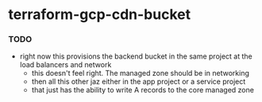 # terraform-gcp-cdn-bucket

### TODO

+ right now this provisions the backend bucket in the same project at the load balancers and network
  + this doesn't feel right. The managed zone should be in networking
  + then all this other jaz either in the app project or a service project
  + that just has the ability to write A records to the core managed zone
